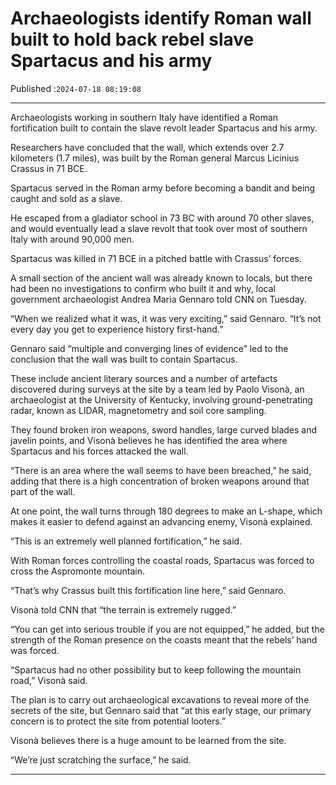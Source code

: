 # Archaeologists identify Roman wall built to hold back rebel slave Spartacus and his army

Published :`2024-07-18 08:19:08`

---

Archaeologists working in southern Italy have identified a Roman fortification built to contain the slave revolt leader Spartacus and his army.

Researchers have concluded that the wall, which extends over 2.7 kilometers (1.7 miles), was built by the Roman general Marcus Licinius Crassus in 71 BCE.

Spartacus served in the Roman army before becoming a bandit and being caught and sold as a slave.

He escaped from a gladiator school in 73 BC with around 70 other slaves, and would eventually lead a slave revolt that took over most of southern Italy with around 90,000 men.

Spartacus was killed in 71 BCE in a pitched battle with Crassus’ forces.

A small section of the ancient wall was already known to locals, but there had been no investigations to confirm who built it and why, local government archaeologist Andrea Maria Gennaro told CNN on Tuesday.

“When we realized what it was, it was very exciting,” said Gennaro. “It’s not every day you get to experience history first-hand.”

Gennaro said “multiple and converging lines of evidence” led to the conclusion that the wall was built to contain Spartacus.

These include ancient literary sources and a number of artefacts discovered during surveys at the site by a team led by Paolo Visonà, an archaeologist at the University of Kentucky, involving ground-penetrating radar, known as LIDAR, magnetometry and soil core sampling.

They found broken iron weapons, sword handles, large curved blades and javelin points, and Visonà believes he has identified the area where Spartacus and his forces attacked the wall.

“There is an area where the wall seems to have been breached,” he said, adding that there is a high concentration of broken weapons around that part of the wall.

At one point, the wall turns through 180 degrees to make an L-shape, which makes it easier to defend against an advancing enemy, Visonà explained.

“This is an extremely well planned fortification,” he said.

With Roman forces controlling the coastal roads, Spartacus was forced to cross the Aspromonte mountain.

“That’s why Crassus built this fortification line here,” said Gennaro.

Visonà told CNN that “the terrain is extremely rugged.”

“You can get into serious trouble if you are not equipped,” he added, but the strength of the Roman presence on the coasts meant that the rebels’ hand was forced.

“Spartacus had no other possibility but to keep following the mountain road,” Visonà said.

The plan is to carry out archaeological excavations to reveal more of the secrets of the site, but Gennaro said that “at this early stage, our primary concern is to protect the site from potential looters.”

Visonà believes there is a huge amount to be learned from the site.

“We’re just scratching the surface,” he said.

---

